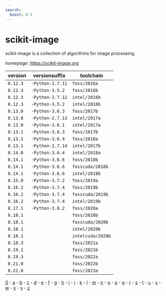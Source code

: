 ```yaml
---
search:
  boost: 0.5
---
```

# scikit-image

scikit-image is a collection of algorithms for image processing.

*homepage*: <https://scikit-image.org>

version | versionsuffix | toolchain
--------|---------------|----------
``0.12.3`` | ``-Python-2.7.11`` | ``foss/2016a``
``0.12.3`` | ``-Python-3.5.2`` | ``foss/2016b``
``0.12.3`` | ``-Python-2.7.12`` | ``intel/2016b``
``0.12.3`` | ``-Python-3.5.2`` | ``intel/2016b``
``0.13.0`` | ``-Python-3.6.3`` | ``foss/2017b``
``0.13.0`` | ``-Python-2.7.13`` | ``intel/2017a``
``0.13.0`` | ``-Python-3.6.1`` | ``intel/2017a``
``0.13.1`` | ``-Python-3.6.3`` | ``foss/2017b``
``0.13.1`` | ``-Python-3.6.4`` | ``foss/2018a``
``0.13.1`` | ``-Python-2.7.14`` | ``intel/2017b``
``0.14.0`` | ``-Python-3.6.4`` | ``intel/2018a``
``0.14.1`` | ``-Python-3.6.6`` | ``foss/2018b``
``0.14.1`` | ``-Python-3.6.6`` | ``fosscuda/2018b``
``0.14.1`` | ``-Python-3.6.6`` | ``intel/2018b``
``0.15.0`` | ``-Python-3.7.2`` | ``foss/2019a``
``0.16.2`` | ``-Python-3.7.4`` | ``foss/2019b``
``0.16.2`` | ``-Python-3.7.4`` | ``fosscuda/2019b``
``0.16.2`` | ``-Python-3.7.4`` | ``intel/2019b``
``0.17.1`` | ``-Python-3.8.2`` | ``foss/2020a``
``0.18.1`` |  | ``foss/2020b``
``0.18.1`` |  | ``fosscuda/2020b``
``0.18.1`` |  | ``intel/2020b``
``0.18.1`` |  | ``intelcuda/2020b``
``0.18.3`` |  | ``foss/2021a``
``0.19.1`` |  | ``foss/2021b``
``0.19.3`` |  | ``foss/2022a``
``0.21.0`` |  | ``foss/2022b``
``0.22.0`` |  | ``foss/2023a``

[0](../0/index.md) - [a](../a/index.md) - [b](../b/index.md) - [c](../c/index.md) - [d](../d/index.md) - [e](../e/index.md) - [f](../f/index.md) - [g](../g/index.md) - [h](../h/index.md) - [i](../i/index.md) - [j](../j/index.md) - [k](../k/index.md) - [l](../l/index.md) - [m](../m/index.md) - [n](../n/index.md) - [o](../o/index.md) - [p](../p/index.md) - [q](../q/index.md) - [r](../r/index.md) - [s](../s/index.md) - [t](../t/index.md) - [u](../u/index.md) - [v](../v/index.md) - [w](../w/index.md) - [x](../x/index.md) - [y](../y/index.md) - [z](../z/index.md)


